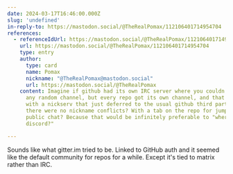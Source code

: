 ```yaml
---
date: 2024-03-17T16:46:00.000Z
slug: 'undefined'
in-reply-to: https://mastodon.social/@TheRealPomax/112106401714954704
references:
  - referenceIdUrl: https://mastodon.social/@TheRealPomax/112106401714954704
    url: https://mastodon.social/@TheRealPomax/112106401714954704
    type: entry
    author:
      type: card
      name: Pomax
      nickname: "@TheRealPomax@mastodon.social"
      url: https://mastodon.social/@TheRealPomax
    content: Imagine if github had its own IRC server where you couldn't just join
      any random channel, but every repo got its own channel, and that it came
      with a nickserv that just deferred to the usual github third party auth so
      there were no nickname conflicts? With a tab on the repo for jumping into
      public chat? Because that would be infinitely preferable to "where's your
      discord?"

---
```


Sounds like what gitter.im tried to be. Linked to GitHub auth and it seemed like the default community for repos for a while. Except it's tied to matrix rather than IRC.


